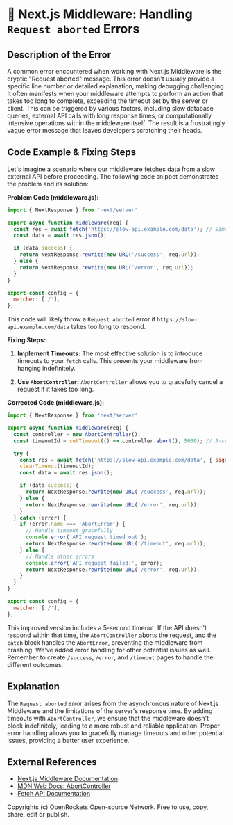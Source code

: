 # 🐞 Next.js Middleware: Handling `Request aborted` Errors


## Description of the Error

A common error encountered when working with Next.js Middleware is the cryptic "Request aborted" message. This error doesn't usually provide a specific line number or detailed explanation, making debugging challenging.  It often manifests when your middleware attempts to perform an action that takes too long to complete, exceeding the timeout set by the server or client.  This can be triggered by various factors, including slow database queries, external API calls with long response times, or computationally intensive operations within the middleware itself.  The result is a frustratingly vague error message that leaves developers scratching their heads.

## Code Example & Fixing Steps

Let's imagine a scenario where our middleware fetches data from a slow external API before proceeding.  The following code snippet demonstrates the problem and its solution:

**Problem Code (middleware.js):**

```javascript
import { NextResponse } from 'next/server'

export async function middleware(req) {
  const res = await fetch('https://slow-api.example.com/data'); // Simulates a slow API
  const data = await res.json();

  if (data.success) {
    return NextResponse.rewrite(new URL('/success', req.url));
  } else {
    return NextResponse.rewrite(new URL('/error', req.url));
  }
}

export const config = {
  matcher: ['/'],
};
```

This code will likely throw a `Request aborted` error if `https://slow-api.example.com/data` takes too long to respond.

**Fixing Steps:**

1. **Implement Timeouts:** The most effective solution is to introduce timeouts to your `fetch` calls.  This prevents your middleware from hanging indefinitely.

2. **Use `AbortController`:**  `AbortController` allows you to gracefully cancel a request if it takes too long.

**Corrected Code (middleware.js):**

```javascript
import { NextResponse } from 'next/server'

export async function middleware(req) {
  const controller = new AbortController();
  const timeoutId = setTimeout(() => controller.abort(), 5000); // 5-second timeout

  try {
    const res = await fetch('https://slow-api.example.com/data', { signal: controller.signal });
    clearTimeout(timeoutId);
    const data = await res.json();

    if (data.success) {
      return NextResponse.rewrite(new URL('/success', req.url));
    } else {
      return NextResponse.rewrite(new URL('/error', req.url));
    }
  } catch (error) {
    if (error.name === 'AbortError') {
      // Handle timeout gracefully
      console.error('API request timed out');
      return NextResponse.rewrite(new URL('/timeout', req.url));
    } else {
      // Handle other errors
      console.error('API request failed:', error);
      return NextResponse.rewrite(new URL('/error', req.url));
    }
  }
}

export const config = {
  matcher: ['/'],
};
```

This improved version includes a 5-second timeout. If the API doesn't respond within that time, the `AbortController` aborts the request, and the `catch` block handles the `AbortError`, preventing the middleware from crashing.  We've added error handling for other potential issues as well.  Remember to create `/success`, `/error`, and `/timeout` pages to handle the different outcomes.


## Explanation

The `Request aborted` error arises from the asynchronous nature of Next.js Middleware and the limitations of the server's response time.  By adding timeouts with `AbortController`, we ensure that the middleware doesn't block indefinitely, leading to a more robust and reliable application.  Proper error handling allows you to gracefully manage timeouts and other potential issues, providing a better user experience.


## External References

* [Next.js Middleware Documentation](https://nextjs.org/docs/app/building-your-application/routing/middleware)
* [MDN Web Docs: AbortController](https://developer.mozilla.org/en-US/docs/Web/API/AbortController)
* [Fetch API Documentation](https://developer.mozilla.org/en-US/docs/Web/API/Fetch_API)


Copyrights (c) OpenRockets Open-source Network. Free to use, copy, share, edit or publish.

